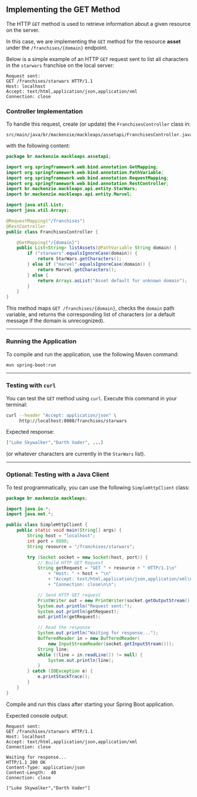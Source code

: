 ## Implementing the GET Method

The HTTP `GET` method is used to retrieve information about a given resource on the server.

In this case, we are implementing the `GET` method for the resource **asset** under the `/franchises/{domain}` endpoint.

Below is a simple example of an HTTP `GET` request sent to list all characters in the `starwars` franchise on the local server:

```http
Request sent:
GET /franchises/starwars HTTP/1.1
Host: localhost
Accept: text/html,application/json,application/xml
Connection: close
```

### Controller Implementation

To handle this request, create (or update) the `FranchisesController` class in:

```
src/main/java/br/mackenzie/mackleaps/assetapi/FranchisesController.java
```

with the following content:

```java
package br.mackenzie.mackleaps.assetapi;

import org.springframework.web.bind.annotation.GetMapping;
import org.springframework.web.bind.annotation.PathVariable;
import org.springframework.web.bind.annotation.RequestMapping;
import org.springframework.web.bind.annotation.RestController;
import br.mackenzie.mackleaps.api.entity.StarWars;
import br.mackenzie.mackleaps.api.entity.Marvel;

import java.util.List;
import java.util.Arrays;

@RequestMapping("/franchises")
@RestController
public class FranchisesController {

    @GetMapping("/{domain}")
    public List<String> listAssets(@PathVariable String domain) {
        if ("starwars".equalsIgnoreCase(domain)) {
            return StarWars.getCharacters();
        } else if ("marvel".equalsIgnoreCase(domain)) {
            return Marvel.getCharacters();
        } else {
            return Arrays.asList("Asset default for unknown domain");
        }
    }
}
```

This method maps `GET /franchises/{domain}`, checks the `domain` path variable, and returns the corresponding list of characters (or a default message if the domain is unrecognized).

---

### Running the Application

To compile and run the application, use the following Maven command:

```bash
mvn spring-boot:run
```

---

### Testing with `curl`

You can test the `GET` method using `curl`. Execute this command in your terminal:

```bash
curl --header "Accept: application/json" \
     http://localhost:8080/franchises/starwars
```

Expected response:

```json
["Luke Skywalker","Darth Vader", ...]
```

(or whatever characters are currently in the `StarWars` list).

---

### Optional: Testing with a Java Client

To test programmatically, you can use the following `SimpleHttpClient` class:

```java
package br.mackenzie.mackleaps;

import java.io.*;
import java.net.*;

public class SimpleHttpClient {
    public static void main(String[] args) {
        String host = "localhost";
        int port = 8080;
        String resource = "/franchises/starwars";

        try (Socket socket = new Socket(host, port)) {
            // Build HTTP GET Request
            String getRequest = "GET " + resource + " HTTP/1.1\n"
                + "Host: " + host + "\n"
                + "Accept: text/html,application/json,application/xml\n"
                + "Connection: close\n\n";

            // Send HTTP GET request
            PrintWriter out = new PrintWriter(socket.getOutputStream(), true);
            System.out.println("Request sent:");
            System.out.println(getRequest);
            out.println(getRequest);

            // Read the response
            System.out.println("Waiting for response...");
            BufferedReader in = new BufferedReader(
                new InputStreamReader(socket.getInputStream()));
            String line;
            while ((line = in.readLine()) != null) {
                System.out.println(line);
            }
        } catch (IOException e) {
            e.printStackTrace();
        }
    }
}
```

Compile and run this class after starting your Spring Boot application.  

Expected console output:

```
Request sent:
GET /franchises/starwars HTTP/1.1
Host: localhost
Accept: text/html,application/json,application/xml
Connection: close

Waiting for response...
HTTP/1.1 200 OK
Content-Type: application/json
Content-Length:  40
Connection: close

["Luke Skywalker","Darth Vader"]
```